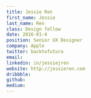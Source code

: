 ```yaml
---
title: Jessie Ren
first_name: Jessie
last_name: Ren
class: Design fellow
date: 2016-01-4
position: Senior UX Designer
company: Apple
twitter: backtofutura
email:
linkedin: in/jessiejren
website: http://jessieren.com
dribbble:
github:
medium:
---
```

